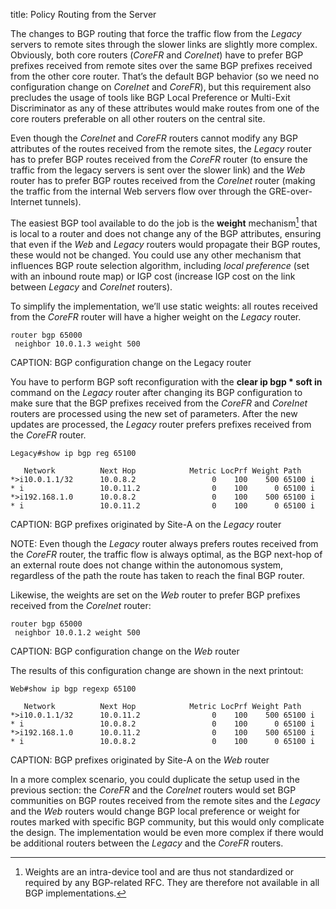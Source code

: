title: Policy Routing from the Server

The changes to BGP routing that force the traffic flow from the *Legacy* servers to remote sites through the slower links are slightly more complex. Obviously, both core routers (*CoreFR* and *CoreInet*) have to prefer BGP prefixes received from remote sites over the same BGP prefixes received from the other core router. That’s the default BGP behavior (so we need no configuration change on *CoreInet* and *CoreFR*), but this requirement also precludes the usage of tools like BGP Local Preference or Multi-Exit Discriminator as any of these attributes would make routes from one of the core routers preferable on all other routers on the central site.

Even though the *CoreInet* and *CoreFR* routers cannot modify any BGP attributes of the routes received from the remote sites, the *Legacy* router has to prefer BGP routes received from the *CoreFR* router (to ensure the traffic from the legacy servers is sent over the slower link) and the *Web* router has to prefer BGP routes received from the *CoreInet* router (making the traffic from the internal Web servers flow over through the GRE-over-Internet tunnels).

The easiest BGP tool available to do the job is the **weight** mechanism[^WL] that is local to a router and does not change any of the BGP attributes, ensuring that even if the *Web* and *Legacy* routers would propagate their BGP routes, these would not be changed. You could use any other mechanism that influences BGP route selection algorithm, including _local preference_ (set with an inbound route map) or IGP cost (increase IGP cost on the link between *Legacy* and *CoreInet* routers).

To simplify the implementation, we’ll use static weights: all routes received from the *CoreFR* router will have a higher weight on the *Legacy* router. 

[^WL]: Weights are an intra-device tool and are thus not standardized or required by any BGP-related RFC. They are therefore not available in all BGP implementations.

```
router bgp 65000
 neighbor 10.0.1.3 weight 500
```
CAPTION: BGP configuration change on the Legacy router

You have to perform BGP soft reconfiguration with the **clear ip bgp \* soft in** command on the *Legacy* router after changing its BGP configuration to make sure that the BGP prefixes received from the *CoreFR* and *CoreInet* routers are processed using the new set of parameters. After the new updates are processed, the *Legacy* router prefers prefixes received from the *CoreFR* router.

```
Legacy#show ip bgp reg 65100

   Network          Next Hop            Metric LocPrf Weight Path
*>i10.0.1.1/32      10.0.8.2                 0    100    500 65100 i
* i                 10.0.11.2                0    100      0 65100 i
*>i192.168.1.0      10.0.8.2                 0    100    500 65100 i
* i                 10.0.11.2                0    100      0 65100 i 
```
CAPTION: BGP prefixes originated by Site-A on the *Legacy* router

NOTE: Even though the *Legacy* router always prefers routes received from the *CoreFR* router, the traffic flow is always optimal, as the BGP next-hop of an external route does not change within the autonomous system, regardless of the path the route has taken to reach the final BGP router.

Likewise, the weights are set on the *Web* router to prefer BGP prefixes received from the *CoreInet* router:

```
router bgp 65000
 neighbor 10.0.1.2 weight 500
```
CAPTION: BGP configuration change on the *Web* router

The results of this configuration change are shown in the next printout:

```
Web#show ip bgp regexp 65100

   Network          Next Hop            Metric LocPrf Weight Path
*>i10.0.1.1/32      10.0.11.2                0    100    500 65100 i
* i                 10.0.8.2                 0    100      0 65100 i
*>i192.168.1.0      10.0.11.2                0    100    500 65100 i
* i                 10.0.8.2                 0    100      0 65100 i
```
CAPTION: BGP prefixes originated by Site-A on the *Web* router

In a more complex scenario, you could duplicate the setup used in the previous section: the *CoreFR* and the *CoreInet* routers would set BGP communities on BGP routes received from the remote sites and the *Legacy* and the *Web* routers would change BGP local preference or weight for routes marked with specific BGP community, but this would only complicate the design. The implementation would be even more complex if there would be additional routers between the *Legacy* and the *CoreFR* routers.
